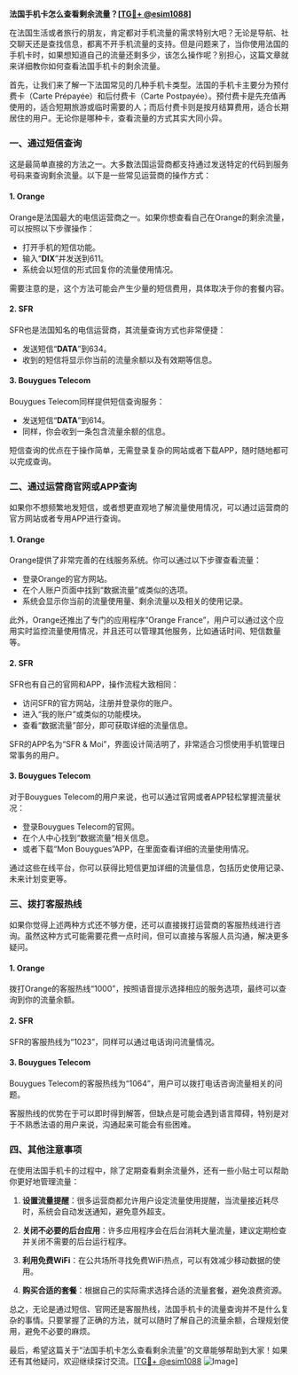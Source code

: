 **法国手机卡怎么查看剩余流量？[[TG💪+ @esim1088](https://t.me/s/esim1088)]**

在法国生活或者旅行的朋友，肯定都对手机流量的需求特别大吧？无论是导航、社交聊天还是查找信息，都离不开手机流量的支持。但是问题来了，当你使用法国的手机卡时，如果想知道自己的流量还剩多少，该怎么操作呢？别担心，这篇文章就来详细教你如何查看法国手机卡的剩余流量。

首先，让我们来了解一下法国常见的几种手机卡类型。法国的手机卡主要分为预付费卡（Carte Prépayée）和后付费卡（Carte Postpayée）。预付费卡是先充值再使用的，适合短期旅游或临时需要的人；而后付费卡则是按月结算费用，适合长期居住的用户。无论你是哪种卡，查看流量的方式其实大同小异。

### **一、通过短信查询**

这是最简单直接的方法之一。大多数法国运营商都支持通过发送特定的代码到服务号码来查询剩余流量。以下是一些常见运营商的操作方式：

#### 1. Orange
Orange是法国最大的电信运营商之一。如果你想查看自己在Orange的剩余流量，可以按照以下步骤操作：
- 打开手机的短信功能。
- 输入“**DIX**”并发送到611。
- 系统会以短信的形式回复你的流量使用情况。

需要注意的是，这个方法可能会产生少量的短信费用，具体取决于你的套餐内容。

#### 2. SFR
SFR也是法国知名的电信运营商，其流量查询方式也非常便捷：
- 发送短信“**DATA**”到634。
- 收到的短信将显示你当前的流量余额以及有效期等信息。

#### 3. Bouygues Telecom
Bouygues Telecom同样提供短信查询服务：
- 发送短信“**DATA**”到614。
- 同样，你会收到一条包含流量余额的信息。

短信查询的优点在于操作简单，无需登录复杂的网站或者下载APP，随时随地都可以完成查询。

### **二、通过运营商官网或APP查询**

如果你不想频繁地发短信，或者想更直观地了解流量使用情况，可以通过运营商的官方网站或者专用APP进行查询。

#### 1. Orange
Orange提供了非常完善的在线服务系统。你可以通过以下步骤查看流量：
- 登录Orange的官方网站。
- 在个人账户页面中找到“数据流量”或类似的选项。
- 系统会显示你当前的流量使用量、剩余流量以及相关的使用记录。

此外，Orange还推出了专门的应用程序“Orange France”，用户可以通过这个应用实时监控流量使用情况，并且还可以管理其他服务，比如通话时间、短信数量等。

#### 2. SFR
SFR也有自己的官网和APP，操作流程大致相同：
- 访问SFR的官方网站，注册并登录你的账户。
- 进入“我的账户”或类似的功能模块。
- 查看“数据流量”部分，即可获取详细的流量信息。

SFR的APP名为“SFR & Moi”，界面设计简洁明了，非常适合习惯使用手机管理日常事务的用户。

#### 3. Bouygues Telecom
对于Bouygues Telecom的用户来说，也可以通过官网或者APP轻松掌握流量状况：
- 登录Bouygues Telecom的官网。
- 在个人中心找到“数据流量”相关信息。
- 或者下载“Mon Bouygues”APP，在里面查看详细的流量使用情况。

通过这些在线平台，你可以获得比短信更加详细的流量信息，包括历史使用记录、未来计划变更等。

### **三、拨打客服热线**

如果你觉得上述两种方式还不够方便，还可以直接拨打运营商的客服热线进行咨询。虽然这种方式可能需要花费一点时间，但可以直接与客服人员沟通，解决更多疑问。

#### 1. Orange
拨打Orange的客服热线“1000”，按照语音提示选择相应的服务选项，最终可以查询到你的流量余额。

#### 2. SFR
SFR的客服热线为“1023”，同样可以通过电话询问流量情况。

#### 3. Bouygues Telecom
Bouygues Telecom的客服热线为“1064”，用户可以拨打电话咨询流量相关的问题。

客服热线的优势在于可以即时得到解答，但缺点是可能会遇到语言障碍，特别是对于不熟悉法语的用户来说，沟通起来可能会有些困难。

### **四、其他注意事项**

在使用法国手机卡的过程中，除了定期查看剩余流量外，还有一些小贴士可以帮助你更好地管理流量：

1. **设置流量提醒**：很多运营商都允许用户设定流量使用提醒，当流量接近耗尽时，系统会自动发送通知，避免意外超支。
   
2. **关闭不必要的后台应用**：许多应用程序会在后台消耗大量流量，建议定期检查并关闭不需要的后台运行程序。

3. **利用免费WiFi**：在公共场所寻找免费WiFi热点，可以有效减少移动数据的使用。

4. **购买合适的套餐**：根据自己的实际需求选择合适的流量套餐，避免浪费资源。

总之，无论是通过短信、官网还是客服热线，法国手机卡的流量查询并不是什么复杂的事情。只要掌握了正确的方法，就可以随时了解自己的流量余额，合理规划使用，避免不必要的麻烦。

最后，希望这篇关于“法国手机卡怎么查看剩余流量”的文章能够帮助到大家！如果还有其他疑问，欢迎继续探讨交流。[[TG💪+ @esim1088](https://t.me/s/esim1088) ![Image](https://i.postimg.cc/4NQfJmqS/Snipaste-2025-05-13-00-14-12.png)]